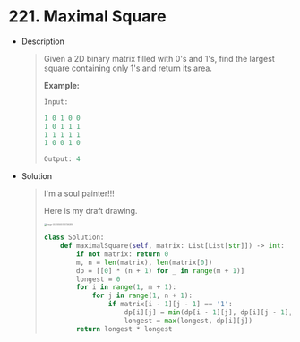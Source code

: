 # 221. Maximal Square

- Description

  > Given a 2D binary matrix filled with 0's and 1's, find the largest square containing only 1's and return its area.
  >
  > **Example:**
  >
  > ```python
  > Input: 
  > 
  > 1 0 1 0 0
  > 1 0 1 1 1
  > 1 1 1 1 1
  > 1 0 0 1 0
  > 
  > Output: 4
  > ```

- Solution

  > I'm a soul painter!!!
  >
  > Here is my draft drawing.
  >
  > <img src="C:\Users\gcy\AppData\Roaming\Typora\typora-user-images\image-20200505170726289.png" alt="image-20200505170726289" style="zoom:25%;" />
  >
  > 
  >
  > ```python
  > class Solution:
  >     def maximalSquare(self, matrix: List[List[str]]) -> int:
  >         if not matrix: return 0
  >         m, n = len(matrix), len(matrix[0])
  >         dp = [[0] * (n + 1) for _ in range(m + 1)]
  >         longest = 0
  >         for i in range(1, m + 1):
  >             for j in range(1, n + 1):
  >                 if matrix[i - 1][j - 1] == '1':
  >                     dp[i][j] = min(dp[i - 1][j], dp[i][j - 1], dp[i - 1][j - 1]) + 1
  >                     longest = max(longest, dp[i][j])
  >         return longest * longest
  > ```

  